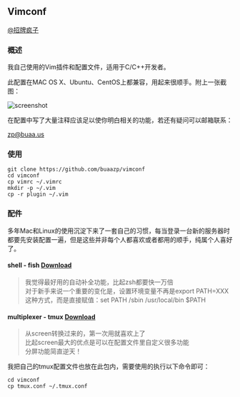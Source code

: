 ## Vimconf

[@招牌疯子](http://weibo.com/buaazp) 

### 概述

我自己使用的Vim插件和配置文件，适用于C/C++开发者。

此配置在MAC OS X、Ubuntu、CentOS上都兼容，用起来很顺手。附上一张截图：

![screenshot](http://ww4.sinaimg.cn/large/4c422e03jw1eieng4wr6qj212q0oojx7.jpg)

在配置中写了大量注释应该足以使你明白相关的功能，若还有疑问可以邮箱联系：

zp@buaa.us

### 使用

```
git clone https://github.com/buaazp/vimconf
cd vimconf
cp vimrc ~/.vimrc
mkdir -p ~/.vim
cp -r plugin ~/.vim
```

### 配件

多年Mac和Linux的使用沉淀下来了一套自己的习惯，每当登录一台新的服务器时都要先安装配置一遍，但是这些并非每个人都喜欢或者都用的顺手，纯属个人喜好了。

#### shell - fish [Download](http://fishshell.com/)

> 我觉得最好用的自动补全功能，比起zsh都要快一万倍  
> 对于新手来说一个重要的变化是，设置环境变量不再是export PATH=XXX这种方式，而是直接赋值：set PATH /sbin /usr/local/bin $PATH

#### multiplexer - tmux [Download](http://tmux.sourceforge.net/)

> 从screen转换过来的，第一次用就喜欢上了  
> 比起screen最大的优点是可以在配置文件里自定义很多功能  
> 分屏功能简直逆天！

我把自己的tmux配置文件也放在此包内，需要使用的执行以下命令即可：

```
cd vimconf
cp tmux.conf ~/.tmux.conf
```




